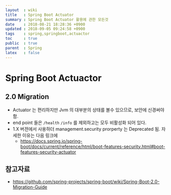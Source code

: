 ```yaml
---
layout  : wiki
title   : Spring Boot Actuator
summary : Spring Boot Actuator 활용에 관한 모든것
date    : 2018-08-21 18:28:36 +0900
updated : 2018-09-05 09:24:58 +0900
tags    : spring,springboot,actuactor
toc     : true
public  : true
parent  : Spring
latex   : false
---
```


# Spring Boot Actuactor

## 2.0 Migration 

* Actuator 는 편리하지만 Jvm 의 대부분의 상태를 볼수 있으므로, 보안에 신경써야함.
* end point 들은 `/health` `/info` 를 제외하고는 모두 비활성화 되어 있다.
* 1.X 버젼에서 사용하더 management.security prorperty 는 Deprecated 됨. 자세한 이유는 다음 링크에
	*	https://docs.spring.io/spring-boot/docs/current/reference/html/boot-features-security.html#boot-features-security-actuator
	
	
	
## 참고자료

* https://github.com/spring-projects/spring-boot/wiki/Spring-Boot-2.0-Migration-Guide

